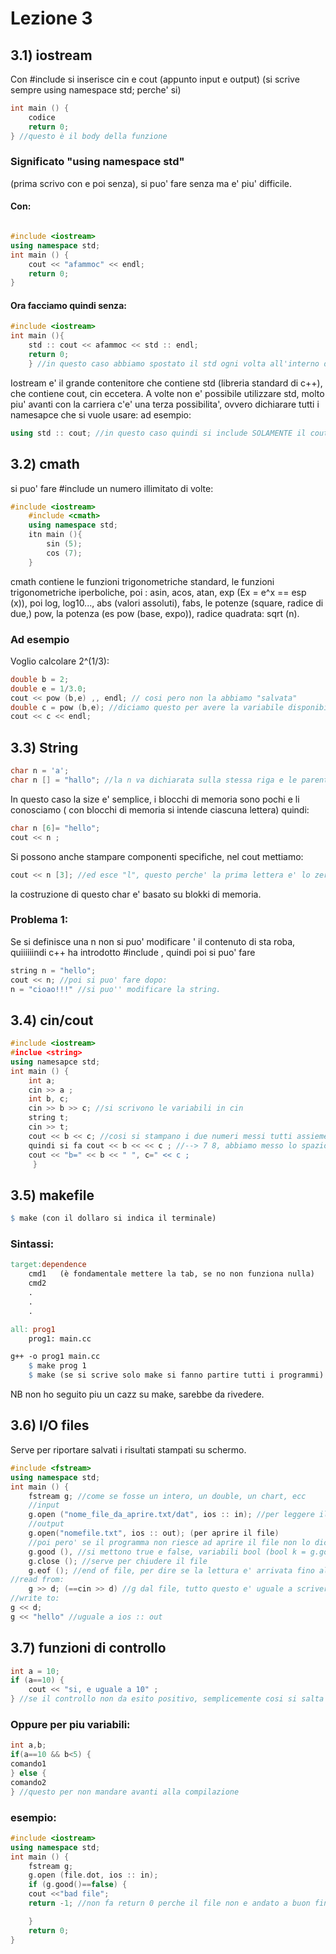 # Lezione 3
## 3.1) iostream
Con #include <iostream> si inserisce cin e cout (appunto input e output)
(si scrive sempre using namespace std; perche' si)
```cc
int main () {
    codice
    return 0;
} //questo è il body della funzione
``` 
### Significato "using namespace std" 
(prima scrivo con e poi senza), si puo' fare senza ma e' piu' difficile.
#### Con:
```cc

#include <iostream>
using namespace std;
int main () {
    cout << "afammoc" << endl;
    return 0;
}
```
#### Ora facciamo quindi senza:
```cc
#include <iostream>
int main (){
    std :: cout << afammoc << std :: endl;
    return 0;
    } //in questo caso abbiamo spostato il std ogni volta all'interno del programma.
```
Iostream e' il grande contenitore che contiene std (libreria standard di c++), che contiene cout, cin eccetera.
A volte non e' possibile utilizzare std, molto piu' avanti con la carriera 
c'e' una terza possibilita', ovvero dichiarare tutti i namesapce che si vuole usare:
ad esempio:
```cc
using std :: cout; //in questo caso quindi si include SOLAMENTE il cout senza doverlo "introdurre"
```
## 3.2) cmath
si puo' fare #include un numero illimitato di volte:
```cc
#include <iostream>
    #include <cmath>
    using namespace std;
    itn main (){
        sin (5);
        cos (7);
    }
```
cmath contiene le funzioni trigonometriche standard, le funzioni trigonometriche iperboliche, poi : asin, acos, atan, exp (Ex = e^x == esp (x)), poi log, log10..., abs (valori assoluti), fabs, le potenze (square, radice di due,) pow, la potenza (es pow (base, expo)), radice quadrata: sqrt (n). 
### Ad esempio
Voglio calcolare 2^(1/3): 
```cc 
double b = 2;
double e = 1/3.0;
cout << pow (b,e) ,, endl; // cosi pero non la abbiamo "salvata"
double c = pow (b,e); //diciamo questo per avere la variabile disponibile all'interno del programma
cout << c << endl;
```
## 3.3) String
```cc
char n = 'a';
char n [] = "hallo"; //la n va dichiarata sulla stessa riga e le parentesi quadre sono da tenere vuote se no si sa la "dimensione" del coso la'
```
In questo caso la size e' semplice, i blocchi di memoria sono pochi e li conosciamo ( con blocchi di memoria si intende ciascuna lettera) quindi:
```cc
char n [6]= "hello"; 
cout << n ;
```
Si possono anche stampare componenti specifiche, nel cout mettiamo:
```cc
cout << n [3]; //ed esce "l", questo perche' la prima lettera e' lo zero, in c++ si inizia a contare dallo zero
```
la costruzione di questo char e' basato su blokki di memoria.
### Problema 1: 
Se si definisce una n non si puo' modificare ' il contenuto di sta roba, quiiiiiindi c++ ha introdotto #include <string>, quindi poi si puo' fare 
```cc
string n = "hello";
cout << n; //poi si puo' fare dopo: 
n = "cioao!!!" //si puo'' modificare la string.
```
## 3.4) cin/cout
```cc
#include <iostream>
#inclue <string>
using namesapce std;
int main () {
    int a;
    cin >> a ;
    int b, c;
    cin >> b >> c; //si scrivono le variabili in cin
    string t;
    cin >> t;
    cout << b << c; //cosi si stampano i due numeri messi tutti assieme, se b=7 e c=8 esce "78"
    quindi si fa cout << b << << c ; //--> 7 8, abbiamo messo lo spazio
    cout << "b=" << b << " ", c=" << c ;
     }
```
## 3.5) makefile
```makefile
$ make (con il dollaro si indica il terminale)
```
### Sintassi: 
``` makefile
target:dependence
    cmd1   (è fondamentale mettere la tab, se no non funziona nulla)  
    cmd2
    .
    .
    .

all: prog1
    prog1: main.cc

g++ -o prog1 main.cc
    $ make prog 1
    $ make (se si scrive solo make si fanno partire tutti i programmi)
```

NB non ho seguito piu un cazz su make, sarebbe da rivedere.
## 3.6) I/O files
Serve per riportare salvati i risultati stampati su schermo.
```cc
#include <fstream> 
using namespace std;
int main () {
    fstream g; //come se fosse un intero, un double, un chart, ecc
    //input
    g.open ("nome_file_da_aprire.txt/dat", ios :: in); //per leggere il file
    //output
    g.open("nomefile.txt", ios :: out); (per aprire il file)
    //poi pero' se il programma non riesce ad aprire il file non lo dice, si deve fare:
    g.good (), //si mettono true e false, variabili bool (bool k = g.good)
    g.close (); //serve per chiudere il file
    g.eof (); //end of file, per dire se la lettura e' arrivata fino alla fine
//read from:
    g >> d; (==cin >> d) //g dal file, tutto questo e' uguale a scrivere ios :: in
//write to:
g << d;
g << "hello" //uguale a ios :: out
```
## 3.7) funzioni di controllo
```cc
int a = 10;
if (a==10) {
    cout << "si, e uguale a 10" ; 
} //se il controllo non da esito positivo, semplicemente cosi si salta il programma, e continua a controllare piu avanti
```
### Oppure per piu variabili:
```cc
int a,b;
if(a==10 && b<5) {
comando1
} else {
comando2
} //questo per non mandare avanti alla compilazione
```
### esempio:
```cc
#include <iostream>
using namespace std; 
int main () {
    fstream g;
    g.open (file.dot, ios :: in);
    if (g.good()==false) {
    cout <<"bad file";
    return -1; //non fa return 0 perche il file non e andato a buon fine, serve per non far andare avanti il programma

    } 
    return 0;
}
``` 
    
 
